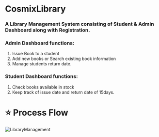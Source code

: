 # CosmixLibrary

### A Library Management System consisting of Student & Admin Dashboard along with Registration. 

### Admin Dashboard functions:

1. Issue Book to a student 
2. Add new books or Search existing book information
3. Manage students return date.


### Student Dashboard functions:

1. Check books available in stock
2. Keep track of issue date and return date of 15days.

# :star: Process Flow

![LibraryManagement](https://user-images.githubusercontent.com/61228436/127654516-80e185b6-7e33-4edd-b88a-6c93953c0c46.png)
